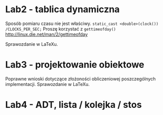 # Lab2 - tablica dynamiczna

Sposób pomiaru czasu nie jest właściwy.
``static_cast <double>(clock()) /CLOCKS_PER_SEC;``
Proszę korzystać z ``gettimeofday()`` http://linux.die.net/man/2/gettimeofday

Sprawozdanie w LaTeXu.

# Lab3 - projektowanie obiektowe

Poprawne wnioski dotyczące złożoności obliczeniowej poszczególnych implementacji.
Sprawozdanie w LaTeXu.

# Lab4 - ADT, lista / kolejka / stos
